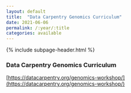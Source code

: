 ```yaml
---
layout: default
title:  "Data Carpentry Genomics Curriculum"
date: 2021-06-06
permalink: /:year/:title
categories: available
---
```


{% include subpage-header.html %}
 <br />

### Data Carpentry Genomics Curriculum

[https://datacarpentry.org/genomics-workshop/](https://datacarpentry.org/genomics-workshop/)

